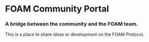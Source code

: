 # FOAM Community Portal
### A bridge between the community and the FOAM team.

This is a place to share ideas or development on the FOAM Protocol.
